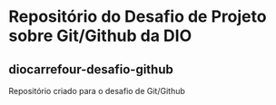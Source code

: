 # Repositório do Desafio de Projeto sobre Git/Github da DIO
## diocarrefour-desafio-github
Repositório criado para o desafio de Git/Github
